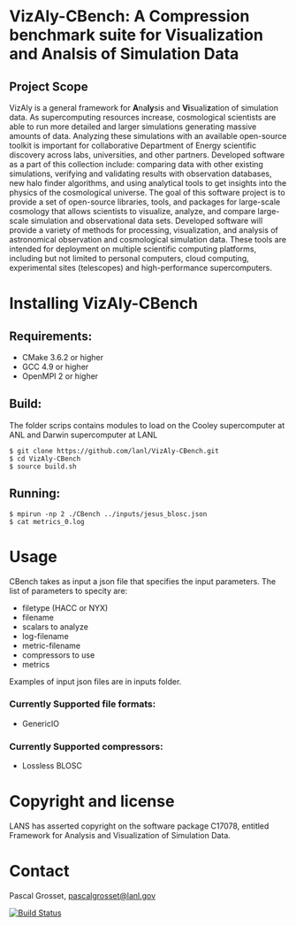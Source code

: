 # VizAly-CBench: A Compression benchmark suite for Visualization and Analsis of Simulation Data

## Project Scope
VizAly is a general framework for **A**na**ly**sis and **Vi**suali**z**ation of simulation data. As supercomputing resources increase, cosmological scientists are able to run more detailed and larger simulations generating massive amounts of data. Analyzing these simulations with an available open-source toolkit is important for collaborative Department of Energy scientific discovery across labs, universities, and other partners. Developed software as a part of this collection include: comparing data with other existing simulations, verifying and validating results with observation databases, new halo finder algorithms, and using analytical tools to get insights into the physics of the cosmological universe. The goal of this software project is to provide a set of open-source libraries, tools, and packages for large-scale cosmology that allows scientists to visualize, analyze, and compare large-scale simulation and observational data sets. Developed software will provide a variety of methods for processing, visualization, and analysis of astronomical observation and cosmological simulation data. These tools are intended for deployment on multiple scientific computing platforms, including but not limited to personal computers, cloud computing, experimental sites (telescopes) and high-performance supercomputers.


# Installing VizAly-CBench
## Requirements:
* CMake 3.6.2 or higher
* GCC 4.9 or higher
* OpenMPI 2 or higher

## Build:
The folder scrips contains modules to load on the Cooley supercomputer at ANL and Darwin supercomputer at LANL
```
$ git clone https://github.com/lanl/VizAly-CBench.git
$ cd VizAly-CBench
$ source build.sh
```

## Running:
```
$ mpirun -np 2 ./CBench ../inputs/jesus_blosc.json
$ cat metrics_0.log
```

# Usage
CBench takes as input a json file that specifies the input parameters. The list of parameters to specity are:
* filetype (HACC or NYX)
* filename
* scalars to analyze
* log-filename
* metric-filename
* compressors to use
* metrics

Examples of input json files are in inputs folder. 

### Currently Supported file formats:
* GenericIO

### Currently Supported compressors:
* Lossless BLOSC


# Copyright and license
LANS has asserted copyright on the software package C17078, entitled Framework for Analysis and Visualization of Simulation Data.   

# Contact
Pascal Grosset, pascalgrosset@lanl.gov

[![Build Status](https://travis-ci.org/lanl/VizAly-CBench.svg?branch=master)](https://travis-ci.org/lanl/VizAly-CBench)
